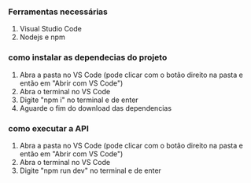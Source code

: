 ### Ferramentas necessárias
1. Visual Studio Code
2. Nodejs e npm

### como instalar as dependecias do projeto
1. Abra a pasta no VS Code (pode clicar com o botão direito na pasta e então em "Abrir com VS Code")
2. Abra o terminal no VS Code
3. Digite "npm i" no terminal e de enter
4. Aguarde o fim do download das dependencias

### como executar a API
1. Abra a pasta no VS Code (pode clicar com o botão direito na pasta e então em "Abrir com VS Code")
2. Abra o terminal no VS Code
3. Digite "npm run dev" no terminal e de enter